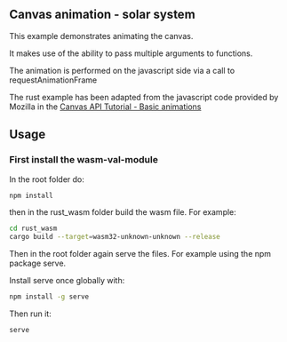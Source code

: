 ## Canvas animation - solar system
This example demonstrates animating the canvas.

It makes use of the ability to pass multiple arguments to functions.

The animation is performed on the javascript side via a call to requestAnimationFrame

The rust example has been adapted from the javascript code provided by Mozilla in the [Canvas API Tutorial - Basic animations](https://developer.mozilla.org/en-US/docs/Web/API/Canvas_API/Tutorial/Basic_animations#An_animated_solar_system)

## Usage

### First install the wasm-val-module
In the root folder do:

```bash
npm install
```

then in the rust_wasm folder build the wasm file. For example:

```bash
cd rust_wasm
cargo build --target=wasm32-unknown-unknown --release
```

Then in the root folder again serve the files. For example using the npm package serve.

Install serve once globally with:

```bash
npm install -g serve
```

Then run it:

```
serve
```